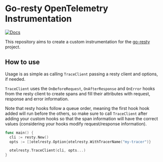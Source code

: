 # Go-resty OpenTelemetry Instrumentation
[![Docs](https://godoc.org/github.com/dubonzi/otelresty?status.svg)](https://pkg.go.dev/github.com/dubonzi/otelresty)

This repository aims to create a custom instrumentation for the [go-resty](https://github.com/go-resty/resty) project.

## How to use

Usage is as simple as calling `TraceClient` passing a resty client and options, if needed.

`TraceClient` uses the `OnBeforeRequest`, `OnAfterResponse` and `OnError` hooks from the resty client to create spans and fill their attributes with request, response and error information.

Note that resty hooks follow a queue order, meaning the first hook hook added will run before the others, so make sure to call `TraceClient` after adding your custom hooks so that the span information will have the correct values (considering your hooks modify request/response information).

```go
func main() {
  cli := resty.New()
  opts := []otelresty.Option{otelresty.WithTracerName("my-tracer")}

  otelresty.TraceClient(cli, opts...)
}
```
